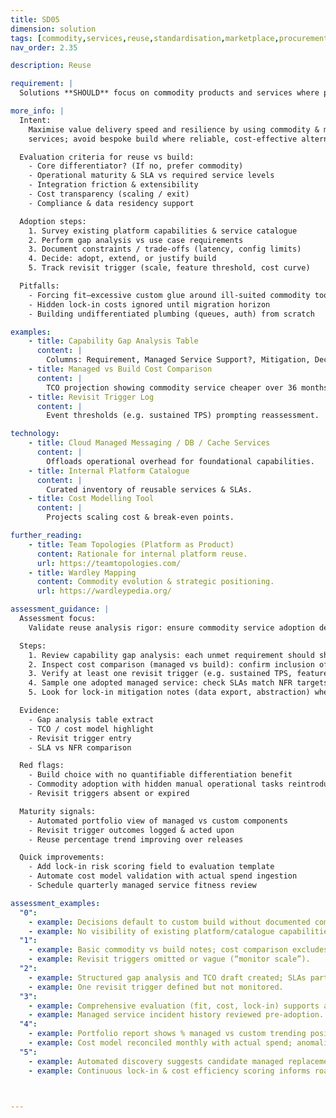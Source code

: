 ```yaml
---
title: SD05
dimension: solution
tags: [commodity,services,reuse,standardisation,marketplace,procurement,benchmarking,interoperability,commoditisation,procurement-strategy]
nav_order: 2.35

description: Reuse

requirement: |
  Solutions **SHOULD** focus on commodity products and services where possible/sensible.

more_info: |
  Intent:
    Maximise value delivery speed and resilience by using commodity & managed
    services; avoid bespoke build where reliable, cost-effective alternatives exist.

  Evaluation criteria for reuse vs build:
    - Core differentiator? (If no, prefer commodity)
    - Operational maturity & SLA vs required service levels
    - Integration friction & extensibility
    - Cost transparency (scaling / exit)
    - Compliance & data residency support

  Adoption steps:
    1. Survey existing platform capabilities & service catalogue
    2. Perform gap analysis vs use case requirements
    3. Document constraints / trade-offs (latency, config limits)
    4. Decide: adopt, extend, or justify build
    5. Track revisit trigger (scale, feature threshold, cost curve)

  Pitfalls:
    - Forcing fit—excessive custom glue around ill-suited commodity tool
    - Hidden lock-in costs ignored until migration horizon
    - Building undifferentiated plumbing (queues, auth) from scratch

examples: 
    - title: Capability Gap Analysis Table
      content: |
        Columns: Requirement, Managed Service Support?, Mitigation, Decision.
    - title: Managed vs Build Cost Comparison
      content: |
        TCO projection showing commodity service cheaper over 36 months.
    - title: Revisit Trigger Log
      content: |
        Event thresholds (e.g. sustained TPS) prompting reassessment.

technology:
    - title: Cloud Managed Messaging / DB / Cache Services
      content: |
        Offloads operational overhead for foundational capabilities.
    - title: Internal Platform Catalogue
      content: |
        Curated inventory of reusable services & SLAs.
    - title: Cost Modelling Tool
      content: |
        Projects scaling cost & break-even points.

further_reading:
    - title: Team Topologies (Platform as Product)
      content: Rationale for internal platform reuse.
      url: https://teamtopologies.com/
    - title: Wardley Mapping
      content: Commodity evolution & strategic positioning.
      url: https://wardleypedia.org/

assessment_guidance: |
  Assessment focus:
    Validate reuse analysis rigor: ensure commodity service adoption decisions balance fit vs build justification and include revisit triggers.

  Steps:
    1. Review capability gap analysis: each unmet requirement should show mitigation or rationale for custom build.
    2. Inspect cost comparison (managed vs build): confirm inclusion of run, support, scaling, compliance, and exit cost.
    3. Verify at least one revisit trigger (e.g. sustained TPS, feature backlog growth) documented for chosen commodity service.
    4. Sample one adopted managed service: check SLAs match NFR targets & incident history assessed.
    5. Look for lock-in mitigation notes (data export, abstraction) where using higher-risk proprietary services.

  Evidence:
    - Gap analysis table extract
    - TCO / cost model highlight
    - Revisit trigger entry
    - SLA vs NFR comparison

  Red flags:
    - Build choice with no quantifiable differentiation benefit
    - Commodity adoption with hidden manual operational tasks reintroduced
    - Revisit triggers absent or expired

  Maturity signals:
    - Automated portfolio view of managed vs custom components
    - Revisit trigger outcomes logged & acted upon
    - Reuse percentage trend improving over releases

  Quick improvements:
    - Add lock-in risk scoring field to evaluation template
    - Automate cost model validation with actual spend ingestion
    - Schedule quarterly managed service fitness review

assessment_examples:
  "0":
    - example: Decisions default to custom build without documented commodity evaluation.
    - example: No visibility of existing platform/catalogue capabilities.
  "1":
    - example: Basic commodity vs build notes; cost comparison excludes operations & exit costs.
    - example: Revisit triggers omitted or vague (“monitor scale”).
  "2":
    - example: Structured gap analysis and TCO draft created; SLAs partially compared to NFRs.
    - example: One revisit trigger defined but not monitored.
  "3":
    - example: Comprehensive evaluation (fit, cost, lock-in) supports adoption; triggers tracked in dashboard.
    - example: Managed service incident history reviewed pre-adoption.
  "4":
    - example: Portfolio report shows % managed vs custom trending positively; expired triggers auto-create reassessment tasks.
    - example: Cost model reconciled monthly with actual spend; anomalies flagged.
  "5":
    - example: Automated discovery suggests candidate managed replacements for bespoke components with ROI projection.
    - example: Continuous lock-in & cost efficiency scoring informs roadmap decisions.



---
```

